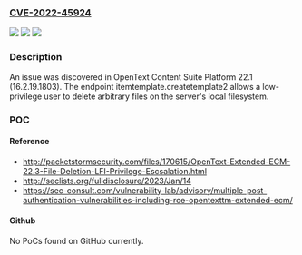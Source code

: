 ### [CVE-2022-45924](https://cve.mitre.org/cgi-bin/cvename.cgi?name=CVE-2022-45924)
![](https://img.shields.io/static/v1?label=Product&message=n%2Fa&color=blue)
![](https://img.shields.io/static/v1?label=Version&message=n%2Fa&color=blue)
![](https://img.shields.io/static/v1?label=Vulnerability&message=n%2Fa&color=brighgreen)

### Description

An issue was discovered in OpenText Content Suite Platform 22.1 (16.2.19.1803). The endpoint itemtemplate.createtemplate2 allows a low-privilege user to delete arbitrary files on the server's local filesystem.

### POC

#### Reference
- http://packetstormsecurity.com/files/170615/OpenText-Extended-ECM-22.3-File-Deletion-LFI-Privilege-Escsalation.html
- http://seclists.org/fulldisclosure/2023/Jan/14
- https://sec-consult.com/vulnerability-lab/advisory/multiple-post-authentication-vulnerabilities-including-rce-opentexttm-extended-ecm/

#### Github
No PoCs found on GitHub currently.

